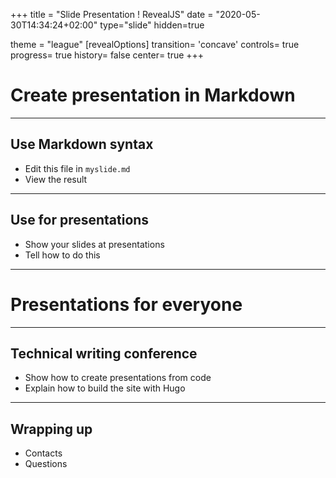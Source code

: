 +++
title = "Slide Presentation ! RevealJS"
date = "2020-05-30T14:34:24+02:00"
type="slide"
hidden=true

theme = "league"
[revealOptions]
transition= 'concave'
controls= true
progress= true
history= false
center= true
+++

# Create presentation in Markdown

___

## Use Markdown syntax

- Edit this file in `myslide.md`
- View the result

___

## Use for presentations

- Show your slides at presentations
- Tell how to do this

---

# Presentations for everyone

___

## Technical writing conference

- Show how to create presentations from code
- Explain how to build the site with Hugo

___

## Wrapping up

- Contacts
- Questions